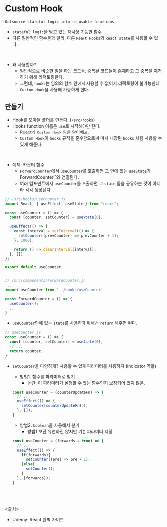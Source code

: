 # Custom Hook
`Outsource stateful logic into re-usable functions`
- `stateful logic`을 담고 있는 재사용 가능한 함수
- 다른 일반적인 함수들과 달리, 다른 `React Hooks`와 `React state`를 사용할 수 있다.
<br>

- 왜 사용할까?
  - 일반적으로 비슷한 일을 하는 코드들, 중복된 코드들이 존재하고 그 중복을 제거하기 위해 리팩토링한다.
  - 그런데, `hooks`는 임의의 함수 안에서 사용할 수 없어서 리팩토링이 불가능한데 `Custom Hook`을 사용해 가능하게 한다.

## 만들기
- Hook를 모아둘 폴더를 만든다. (`/src/hooks`)
- Hooks function 이름은 `use`로 시작해야만 한다. 
  - React가 `Custom Hook` 임을 알아채고,
  - `Custom Hook`이 `hooks` 규칙을 준수함으로써 마치 내장된 `hooks` 처럼 사용할 수 있게 해준다.
<br>

- 예제: 카운터 함수
  - `ForwardCounter`에서 `useCounter`를 호출하면 그 안에 있는 `useState`가 ForwardCounter``와 연결된다.
  - 여러 컴포넌트에서 `useCounter`를 호출하면 그 `state` 들을 공유하는 것이 아니라 각각 생성된다.
```js
// /src/hooks/useCounter.js
import React, { useEffect, useState } from "react";

const useCounter = () => {
  const [counter, setCounter] = useState(0);

  useEffect(() => {
    const interval = setInterval(() => {
      setCounter((prevCounter) => prevCounter + 1);
    }, 1000);

    return () => clearInterval(interval);
  }, []);
};

export default useCounter;


// /src/components/ForwardCounter.js
...
import useCounter from '../hooks/useCounter'

const ForwardCounter = () => {
  useCounter();
  ...
}
```

  - `useCounter`안에 있는 `state`를 사용하기 위해선 `return` 해주면 된다.
  ```js
  // useCounter.js
  const useCounter = () => {
    const [counter, setCounter] = useState(0);
    // ...
    return counter;
  }
  ```

- `setCounter`을 다양하게? 사용할 수 있게 파라미터를 사용하자 (indicator 역할)
  - 방법1. 함수를 파라미터로 받기
    - 논란: 이 파라미터가 실행할 수 있는 함수인지 보장되어 있지 않음.
  ```js
  const useCounter = (counterUpdateFn) => {
    // ...
    useEffect(() => {
      setCounter(counterUpdateFn());
    }, []);
  }
  ```

  - 방법2. `boolean`을 사용해서 분기
    - 방법1 보단 유연하진 않지만 기본 파라미터 지정
  ```js
  const useCounter = (forwards = true) => {
    // ...
    useEffect(() => {
      if(forwards){
        setCounter((pre) => pre + 1);
      }else{
        setCounter();
      }
    }, [forwards]);
  }
  ```
  
<br><br><br>
<출처>
- Udemy: React 완벽 가이드
